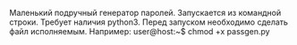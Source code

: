 Маленький подручный генератор паролей. Запускается из командной строки. Требует наличия python3.
Перед запуском необходимо сделать файл исполняемым.
Например:
user@host:~$ chmod +x passgen.py
